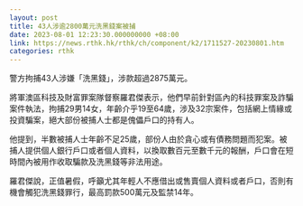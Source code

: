 ```yaml
---
layout: post
title: 43人涉逾2800萬元洗黑錢案被捕
date: 2023-08-01 12:23:30.000000000 +08:00
link: https://news.rthk.hk/rthk/ch/component/k2/1711527-20230801.htm
categories: rthk
---
```


警方拘捕43人涉嫌「洗黑錢」，涉款超過2875萬元。

將軍澳區科技及財富罪案隊督察羅君傑表示，他們早前針對區內的科技罪案及詐騙案件執法，拘捕29男14女，年齡介乎19至64歲，涉及32宗案件，包括網上情緣或投資騙案，絕大部份被捕人士都是傀儡戶口的持有人。

他提到，半數被捕人士年齡不足25歲，部份人由於貪心或有債務問題而犯案。被捕人提供個人銀行戶口或者個人資料，以換取數百元至數千元的報酬，戶口會在短時間內被用作收取騙款及洗黑錢等非法用途。

羅君傑說，正值暑假，呼籲尤其年輕人不應借出或售賣個人資料或者戶口，否則有機會觸犯洗黑錢罪行，最高罰款500萬元及監禁14年。
